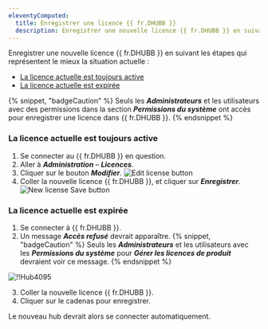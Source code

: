```yaml
---
eleventyComputed:
  title: Enregistrer une licence {{ fr.DHUBB }}
  description: Enregistrer une nouvelle licence {{ fr.DHUBB }} en suivant les étapes qui représentent le mieux la situation actuelle.
---
```

Enregistrer une nouvelle licence {{ fr.DHUBB }} en suivant les étapes qui représentent le mieux la situation actuelle :

* [La licence actuelle est toujours active](#my-current-license-is-still-active)
* [La licence actuelle est expirée](#my-current-license-is-expired)

{% snippet, "badgeCaution" %}
Seuls les ***Administrateurs*** et les utilisateurs avec des permissions dans la section ***Permissions du système*** ont accès pour enregistrer une licence dans {{ fr.DHUBB }}.
{% endsnippet %}

### La licence actuelle est toujours active

1. Se connecter au {{ fr.DHUBB }} en question.
1. Aller à ***Administration*** – ***Licences***.
1. Cliquer sur le bouton ***Modifier***.
![Edit license button](https://cdnweb.devolutions.net/docs/HUBB4015_2024_2.png)
1. Coller la nouvelle licence {{ fr.DHUBB }}, et cliquer sur ***Enregistrer***.
![New license Save button](https://cdnweb.devolutions.net/docs/HUBB4016_2024_2.png)

### La licence actuelle est expirée

1. Se connecter à {{ fr.DHUBB }}.
1. Un message ***Accès refusé*** devrait apparaître.
{% snippet, "badgeCaution" %}
Seuls les ***Administrateurs*** et les utilisateurs avec les ***Permissions du système*** pour ***Gérer les licences de produit*** devraient voir ce message.
{% endsnippet %}

![!!Hub4095](https://cdnweb.devolutions.net/docs/docs_en_hub_Hub4095.png)

3. Coller la nouvelle licence {{ fr.DHUBB }}.
1. Cliquer sur le cadenas pour enregistrer.

Le nouveau hub devrait alors se connecter automatiquement.